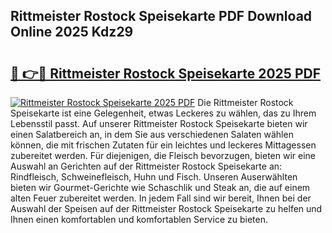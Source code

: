 ## Rittmeister Rostock Speisekarte PDF Download Online 2025 Kdz29

# <h2><a href="http://gce8fvp.nevu.top/?p=Rittmeister+Rostock+Speisekarte">🔗 👉🔴 Rittmeister Rostock Speisekarte 2025 PDF</a></h2>

[![Rittmeister Rostock Speisekarte 2025 PDF](https://i.imgur.com/dBaPXMq.png)](http://gce8fvp.nevu.top/?p=Rittmeister+Rostock+Speisekarte)
Die Rittmeister Rostock Speisekarte ist eine Gelegenheit, etwas Leckeres zu wählen, das zu Ihrem Lebensstil passt. Auf unserer Rittmeister Rostock Speisekarte bieten wir einen Salatbereich an, in dem Sie aus verschiedenen Salaten wählen können, die mit frischen Zutaten für ein leichtes und leckeres Mittagessen zubereitet werden. Für diejenigen, die Fleisch bevorzugen, bieten wir eine Auswahl an Gerichten auf der Rittmeister Rostock Speisekarte an: Rindfleisch, Schweinefleisch, Huhn und Fisch. Unseren Auserwählten bieten wir Gourmet-Gerichte wie Schaschlik und Steak an, die auf einem alten Feuer zubereitet werden. In jedem Fall sind wir bereit, Ihnen bei der Auswahl der Speisen auf der Rittmeister Rostock Speisekarte zu helfen und Ihnen einen komfortablen und komfortablen Service zu bieten.
